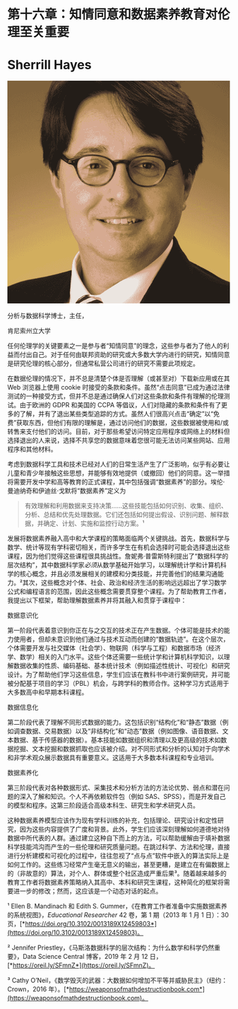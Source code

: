 # 第十六章：知情同意和数据素养教育对伦理至关重要

# Sherrill Hayes

![](img/Sherrill_Hayes.png)

分析与数据科学博士，主任，

肯尼索州立大学

任何伦理学的关键要素之一是参与者“知情同意”的理念，这些参与者为了他人的利益而付出自己。对于任何由联邦资助的研究或大多数大学内进行的研究，知情同意是研究伦理的核心部分，但通常私营公司进行的研究不需要此项规定。

在数据伦理的情况下，并不总是清楚个体是否理解（或甚至对）下载新应用或在其 Web 浏览器上使用 cookie 时接受的条款和条件。虽然“点击同意”已成为通过法律测试的一种接受方式，但并不总是通过确保人们对这些条款和条件有理解的伦理测试。由于欧洲的 GDPR 和美国的 CCPA 等倡议，人们对隐藏的条款和条件有了更多的了解，并有了退出某些类型追踪的方式。虽然人们很高兴点击“确定”以“免费”获取东西，但他们有限的理解是，通过访问他们的数据，这些数据被使用和/或转售来支付他们的访问。目前，对于那些希望访问特定应用程序或网络上的材料但选择退出的人来说，选择不共享您的数据意味着您很可能无法访问某些网站、应用程序和其他材料。

考虑到数据科学工具和技术已经对人们的日常生活产生了广泛影响，似乎有必要让儿童和青少年接触这些思想，并能够有效地提供（或撤回）他们的同意。这一举措将需要开发中学和高等教育的正式课程，其中包括强调“数据素养”的部分。埃伦·曼迪纳奇和伊迪丝·戈默将“数据素养”定义为

> 有效理解和利用数据来支持决策……这些技能包括如何识别、收集、组织、分析、总结和优先处理数据。它们还包括如何提出假设、识别问题、解释数据，并确定、计划、实施和监控行动方案。¹

发展将数据素养融入高中和大学课程的策略面临两个关键挑战。首先，数据科学与数学、统计等现有学科密切相关，而许多学生在有机会选择时可能会选择退出这些课程，因为他们觉得这些课程很具挑战性。詹妮弗·普雷斯特利提出了“数据科学的层次结构”，其中数据科学家*必须*从数学基础开始学习，以理解统计学和计算机科学的核心概念，并且必须发展相关的建模和分类技能，并完善他们的结果沟通能力。²其次，这些概念对个体、社会、政治和经济生活的影响远远超出了学习数学公式和编程语言的范围，因此这些概念需要贯穿整个课程。为了帮助教育工作者，我提出以下框架，帮助理解数据素养并将其融入和贯穿于课程中：

数据意识化

第一阶段代表着意识到你正在与之交互的技术正在产生数据。个体可能是技术的能力使用者，但却未意识到他们通过与技术互动而创建的“数据轨迹”。在这个层次，个体需要开发与社交媒体（社会学）、物联网（科学与工程）和数据市场（经济学、数学）相关的入门水平。这些个体还需要一些统计学和计算机科学知识，以理解数据收集的性质、编码基础、基本统计技术（例如描述性统计、可视化）和研究设计。为了帮助他们学习这些信息，学生们应该在教科书中进行案例研究，并可能被分配基于项目的学习（PBL）机会，与跨学科的教师合作。这种学习方式适用于大多数高中和早期本科课程。

数据信息化

第二阶段代表了理解不同形式数据的能力。这包括识别“结构化”和“静态”数据（例如调查数据、交易数据）以及“非结构化”和“动态”数据（例如图像、语音数据、文本数据、基于传感器的数据）。基本技能如数据组织和清理以及更高级的技术如数据挖掘、文本挖掘和数据抓取也应该被介绍。对不同形式和分析的认知对于向学术和非学术观众展示数据具有重要意义。这适用于大多数本科课程和专业培训。

数据素养化

第三阶段代表对各种数据形式、采集技术和分析方法的方法论优势、弱点和潜在问题的深入了解和知识。个人不再依赖软件包（例如 SAS、SPSS），而是开发自己的模型和程序。这第三阶段适合高级本科生、研究生和学术研究人员。

这种数据素养模型应该作为现有学科训练的补充，包括理论、研究设计和定性研究，因为这些内容提供了广度和背景。此外，学生们应该深刻理解如何道德地对待数据中所代表的人群。通过建立这种自下而上的方法，可以帮助缓解由于填补数据科学技能鸿沟而产生的一些伦理和研究质量问题。在跳过科学、方法和伦理，直接进行分析建模和可视化的过程中，往往忽视了“点与点”软件中嵌入的算法实际上是如何工作的。这些练习经常产生毫无意义的输出，甚至更糟，是建立在有偏数据上的（非故意的）算法，对个人、群体或整个社区造成严重后果³。随着越来越多的教育工作者将数据素养策略纳入其高中、本科和研究生课程，这种简化的框架将需要进一步的修改；然而，这应该是一个动态对话的起点。

¹ Ellen B. Mandinach 和 Edith S. Gummer，《在教育工作者准备中实施数据素养的系统视图》，*Educational Researcher* 42 卷，第 1 期（2013 年 1 月 1 日）：30 页，[*https://doi.org/10.3102/0013189X12459803*](https://doi.org/10.3102/0013189X12459803)。

² Jennifer Priestley，《马斯洛数据科学的层次结构：为什么数学和科学仍然重要》，Data Science Central 博客，2019 年 2 月 12 日，[*https://oreil.ly/SFmnZ*](https://oreil.ly/SFmnZ)。

³ Cathy O’Neil，《数学毁灭的武器：大数据如何增加不平等并威胁民主》（纽约：Crown，2016 年）。[*https://weaponsofmathdestructionbook.com*](https://weaponsofmathdestructionbook.com)。
